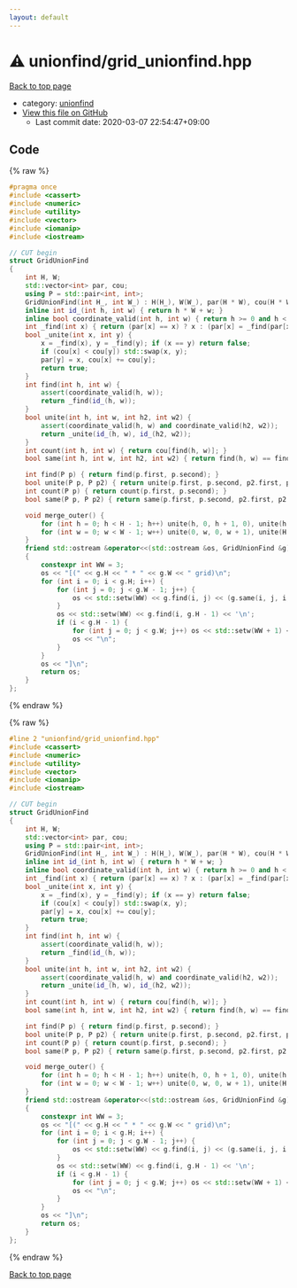 ```yaml
---
layout: default
---
```


<!-- mathjax config similar to math.stackexchange -->
<script type="text/javascript" async
  src="https://cdnjs.cloudflare.com/ajax/libs/mathjax/2.7.5/MathJax.js?config=TeX-MML-AM_CHTML">
</script>
<script type="text/x-mathjax-config">
  MathJax.Hub.Config({
    TeX: { equationNumbers: { autoNumber: "AMS" }},
    tex2jax: {
      inlineMath: [ ['$','$'] ],
      processEscapes: true
    },
    "HTML-CSS": { matchFontHeight: false },
    displayAlign: "left",
    displayIndent: "2em"
  });
</script>

<script type="text/javascript" src="https://cdnjs.cloudflare.com/ajax/libs/jquery/3.4.1/jquery.min.js"></script>
<script src="https://cdn.jsdelivr.net/npm/jquery-balloon-js@1.1.2/jquery.balloon.min.js" integrity="sha256-ZEYs9VrgAeNuPvs15E39OsyOJaIkXEEt10fzxJ20+2I=" crossorigin="anonymous"></script>
<script type="text/javascript" src="../../assets/js/copy-button.js"></script>
<link rel="stylesheet" href="../../assets/css/copy-button.css" />


# :warning: unionfind/grid_unionfind.hpp

<a href="../../index.html">Back to top page</a>

* category: <a href="../../index.html#05779a67d348d10b6c575a1ac0d9b972">unionfind</a>
* <a href="{{ site.github.repository_url }}/blob/master/unionfind/grid_unionfind.hpp">View this file on GitHub</a>
    - Last commit date: 2020-03-07 22:54:47+09:00




## Code

<a id="unbundled"></a>
{% raw %}
```cpp
#pragma once
#include <cassert>
#include <numeric>
#include <utility>
#include <vector>
#include <iomanip>
#include <iostream>

// CUT begin
struct GridUnionFind
{
    int H, W;
    std::vector<int> par, cou;
    using P = std::pair<int, int>;
    GridUnionFind(int H_, int W_) : H(H_), W(W_), par(H * W), cou(H * W, 1) { std::iota(par.begin(), par.end(), 0); }
    inline int id_(int h, int w) { return h * W + w; }
    inline bool coordinate_valid(int h, int w) { return h >= 0 and h < H and w >= 0 and w < W; }
    int _find(int x) { return (par[x] == x) ? x : (par[x] = _find(par[x])); }
    bool _unite(int x, int y) {
        x = _find(x), y = _find(y); if (x == y) return false;
        if (cou[x] < cou[y]) std::swap(x, y); 
        par[y] = x, cou[x] += cou[y];
        return true;
    }
    int find(int h, int w) {
        assert(coordinate_valid(h, w));
        return _find(id_(h, w));
    }
    bool unite(int h, int w, int h2, int w2) {
        assert(coordinate_valid(h, w) and coordinate_valid(h2, w2));
        return _unite(id_(h, w), id_(h2, w2));
    }
    int count(int h, int w) { return cou[find(h, w)]; }
    bool same(int h, int w, int h2, int w2) { return find(h, w) == find(h2, w2); }

    int find(P p) { return find(p.first, p.second); }
    bool unite(P p, P p2) { return unite(p.first, p.second, p2.first, p2.second);  }
    int count(P p) { return count(p.first, p.second); }
    bool same(P p, P p2) { return same(p.first, p.second, p2.first, p2.second); }

    void merge_outer() {
        for (int h = 0; h < H - 1; h++) unite(h, 0, h + 1, 0), unite(h, W - 1, h + 1, W - 1);
        for (int w = 0; w < W - 1; w++) unite(0, w, 0, w + 1), unite(H - 1, w, H - 1, w + 1);
    }
    friend std::ostream &operator<<(std::ostream &os, GridUnionFind &g)
    {
        constexpr int WW = 3;
        os << "[(" << g.H << " * " << g.W << " grid)\n";
        for (int i = 0; i < g.H; i++) {
            for (int j = 0; j < g.W - 1; j++) {
                os << std::setw(WW) << g.find(i, j) << (g.same(i, j, i, j + 1) ? '-' : ' ');
            }
            os << std::setw(WW) << g.find(i, g.H - 1) << '\n';
            if (i < g.H - 1) {
                for (int j = 0; j < g.W; j++) os << std::setw(WW + 1) << (g.same(i, j, i + 1, j) ? "| " : "  ");
                os << "\n";
            }
        }
        os << "]\n";
        return os;
    }
};

```
{% endraw %}

<a id="bundled"></a>
{% raw %}
```cpp
#line 2 "unionfind/grid_unionfind.hpp"
#include <cassert>
#include <numeric>
#include <utility>
#include <vector>
#include <iomanip>
#include <iostream>

// CUT begin
struct GridUnionFind
{
    int H, W;
    std::vector<int> par, cou;
    using P = std::pair<int, int>;
    GridUnionFind(int H_, int W_) : H(H_), W(W_), par(H * W), cou(H * W, 1) { std::iota(par.begin(), par.end(), 0); }
    inline int id_(int h, int w) { return h * W + w; }
    inline bool coordinate_valid(int h, int w) { return h >= 0 and h < H and w >= 0 and w < W; }
    int _find(int x) { return (par[x] == x) ? x : (par[x] = _find(par[x])); }
    bool _unite(int x, int y) {
        x = _find(x), y = _find(y); if (x == y) return false;
        if (cou[x] < cou[y]) std::swap(x, y); 
        par[y] = x, cou[x] += cou[y];
        return true;
    }
    int find(int h, int w) {
        assert(coordinate_valid(h, w));
        return _find(id_(h, w));
    }
    bool unite(int h, int w, int h2, int w2) {
        assert(coordinate_valid(h, w) and coordinate_valid(h2, w2));
        return _unite(id_(h, w), id_(h2, w2));
    }
    int count(int h, int w) { return cou[find(h, w)]; }
    bool same(int h, int w, int h2, int w2) { return find(h, w) == find(h2, w2); }

    int find(P p) { return find(p.first, p.second); }
    bool unite(P p, P p2) { return unite(p.first, p.second, p2.first, p2.second);  }
    int count(P p) { return count(p.first, p.second); }
    bool same(P p, P p2) { return same(p.first, p.second, p2.first, p2.second); }

    void merge_outer() {
        for (int h = 0; h < H - 1; h++) unite(h, 0, h + 1, 0), unite(h, W - 1, h + 1, W - 1);
        for (int w = 0; w < W - 1; w++) unite(0, w, 0, w + 1), unite(H - 1, w, H - 1, w + 1);
    }
    friend std::ostream &operator<<(std::ostream &os, GridUnionFind &g)
    {
        constexpr int WW = 3;
        os << "[(" << g.H << " * " << g.W << " grid)\n";
        for (int i = 0; i < g.H; i++) {
            for (int j = 0; j < g.W - 1; j++) {
                os << std::setw(WW) << g.find(i, j) << (g.same(i, j, i, j + 1) ? '-' : ' ');
            }
            os << std::setw(WW) << g.find(i, g.H - 1) << '\n';
            if (i < g.H - 1) {
                for (int j = 0; j < g.W; j++) os << std::setw(WW + 1) << (g.same(i, j, i + 1, j) ? "| " : "  ");
                os << "\n";
            }
        }
        os << "]\n";
        return os;
    }
};

```
{% endraw %}

<a href="../../index.html">Back to top page</a>

